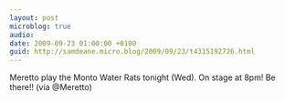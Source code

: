 ```yaml
---
layout: post
microblog: true
audio: 
date: 2009-09-23 01:00:00 +0100
guid: http://samdeane.micro.blog/2009/09/23/t4315192726.html
---
```

Meretto play the Monto Water Rats tonight (Wed).   On stage at 8pm!   Be there!! (via @Meretto)
